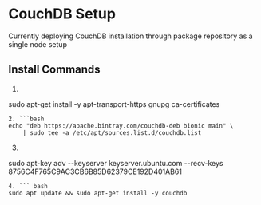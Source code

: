 # CouchDB Setup

Currently deploying CouchDB installation through package repository as a single node setup

## Install Commands

1. ```bash
sudo apt-get install -y apt-transport-https gnupg ca-certificates
```
2. ```bash
echo "deb https://apache.bintray.com/couchdb-deb bionic main" \
    | sudo tee -a /etc/apt/sources.list.d/couchdb.list
```
3. ```bash
sudo apt-key adv --keyserver keyserver.ubuntu.com --recv-keys \
  8756C4F765C9AC3CB6B85D62379CE192D401AB61
```
4. ``` bash
sudo apt update && sudo apt-get install -y couchdb
```

